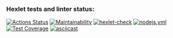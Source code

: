 ### Hexlet tests and linter status:
[![Actions Status](https://github.com/AlinLob/frontend-project-46/workflows/hexlet-check/badge.svg)](https://github.com/AlinLob/frontend-project-46/actions)
[![Maintainability](https://api.codeclimate.com/v1/badges/4ed2ec75ca80162b428b/maintainability)](https://codeclimate.com/github/AlinLob/frontend-project-46/maintainability)
[![hexlet-check](https://github.com/AlinLob/frontend-project-46/actions/workflows/hexlet-check.yml/badge.svg)](https://github.com/AlinLob/frontend-project-46/actions/workflows/hexlet-check.yml)
[![nodejs.yml](https://github.com/AlinLob/frontend-project-46/actions/workflows/nodejs.yml/badge.svg)](https://github.com/AlinLob/frontend-project-46/actions/workflows/nodejs.yml)
[![Test Coverage](https://api.codeclimate.com/v1/badges/4ed2ec75ca80162b428b/test_coverage)](https://codeclimate.com/github/AlinLob/frontend-project-46/test_coverage)
[![asciicast](https://asciinema.org/a/KZsWYwg1XXdGmiZaJZufmygpW.svg)](https://asciinema.org/a/KZsWYwg1XXdGmiZaJZufmygpW)
